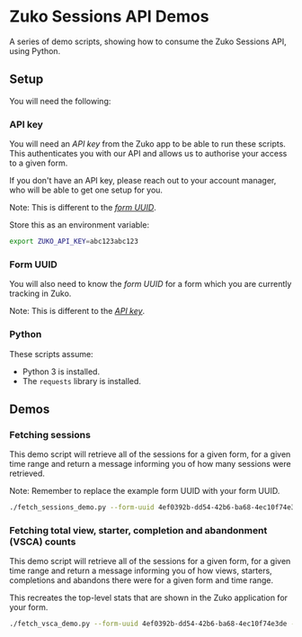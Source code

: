 # Zuko Sessions API Demos

A series of demo scripts, showing how to consume the Zuko Sessions API, using Python.

## Setup

You will need the following:

### API key

You will need an _API key_ from the Zuko app to be able to run these scripts. This authenticates you with our API and allows us to authorise your access to a given form.

If you don't have an API key, please reach out to your account manager, who will be able to get one setup for you.

Note: This is different to the [_form UUID_](#form-uuid).

Store this as an environment variable:

```bash
export ZUKO_API_KEY=abc123abc123
```

### Form UUID

You will also need to know the _form UUID_ for a form which you are currently tracking in Zuko.

Note: This is different to the [_API key_](#api-key).

### Python

These scripts assume:

* Python 3 is installed.
* The `requests` library is installed.

## Demos

### Fetching sessions

This demo script will retrieve all of the sessions for a given form, for a given time range and return a message informing you of how many sessions were retrieved.

Note: Remember to replace the example form UUID with your form UUID.

```bash
./fetch_sessions_demo.py --form-uuid 4ef0392b-dd54-42b6-ba68-4ec10f74e3de --start-time 2023-03-01T00:00:00Z --end-time 2023-04-01T00:00:00Z
```

### Fetching total view, starter, completion and abandonment (VSCA) counts

This demo script will retrieve all of the sessions for a given form, for a given time range and return a message informing you of how views, starters, completions and abandons there were for a given form and time range.

This recreates the top-level stats that are shown in the Zuko application for your form.

```bash
./fetch_vsca_demo.py --form-uuid 4ef0392b-dd54-42b6-ba68-4ec10f74e3de --start-time 2023-03-01T00:00:00Z --end-time 2023-04-01T00:00:00Z
```

